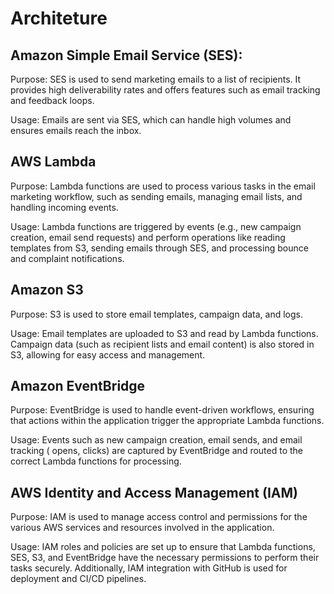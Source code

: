 # Architeture


## Amazon Simple Email Service (SES): 

Purpose: SES is used to send marketing emails to a list of recipients. It 
provides high deliverability rates and offers features such as email tracking 
and feedback loops. 

Usage: Emails are sent via SES, which can handle high volumes and ensures 
emails reach the inbox. 


## AWS Lambda 

Purpose: Lambda functions are used to process various tasks in the email 
marketing workflow, such as sending emails, managing email lists, and 
handling incoming events. 

Usage: Lambda functions are triggered by events (e.g., new campaign creation, 
email send requests) and perform operations like reading templates from S3, 
sending emails through SES, and processing bounce and complaint 
notifications. 


## Amazon S3 

Purpose: S3 is used to store email templates, campaign data, and logs. 

Usage: Email templates are uploaded to S3 and read by Lambda functions. 
Campaign data (such as recipient lists and email content) is also stored in 
S3, allowing for easy access and management. 


## Amazon EventBridge 

Purpose: EventBridge is used to handle event-driven workflows, ensuring that 
actions within the application trigger the appropriate Lambda functions. 

Usage: Events such as new campaign creation, email sends, and email tracking (
opens, clicks) are captured by EventBridge and routed to the correct Lambda 
functions for processing. 


## AWS Identity and Access Management (IAM) 

Purpose: IAM is used to manage access control and permissions for the various 
AWS services and resources involved in the application. 

Usage: IAM roles and policies are set up to ensure that Lambda functions, 
SES, S3, and EventBridge have the necessary permissions to perform their 
tasks securely. Additionally, IAM integration with GitHub is used for 
deployment and CI/CD pipelines. 
